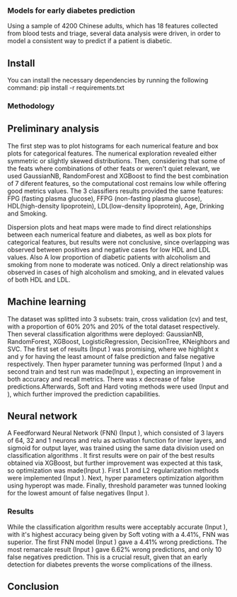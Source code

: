 ### Models for early diabetes prediction

Using a sample of 4200 Chinese adults, which has 18 features collected from blood tests and triage, several data analysis were driven, in order to model a consistent way to predict if a patient is diabetic.
## Install
You can install the necessary dependencies by running the following command:
pip install -r requirements.txt

### Methodology

## Preliminary analysis

The first step was to plot histograms for each numerical feature and box plots for categorical features. The numerical exploration revealed either symmetric or slightly skewed distributions. Then, considering that some of the feats where combinations of other feats or weren't quiet relevant, we used GaussianNB, RandomForest and XGBoost to find the best combination of 7 diferent features, so the computational cost remains low while offering good metrics values. The 3 classifiers results provided the same features: FPG (fasting plasma glucose), FFPG (non-fasting plasma glucose), HDL(high-density lipoprotein), LDL(low-density lipoprotein), Age, Drinking and Smoking.

Dispersion plots and heat maps were made to find direct relationships between each numerical feature and diabetes, as well as box plots for categorical features, but results were not conclusive, since overlapping was observed between positives and negative cases for low HDL and LDL values. Also A low proportion of diabetic patients with alcoholism and smoking from none to moderate was noticed. Only a direct relationship was observed in cases of high alcoholism and smoking, and in elevated values of both HDL and LDL.

## Machine learning

The dataset was splitted into 3 subsets: train, cross validation (cv) and test, with a proportion of 60% 20% and 20% of the total dataset respectively. Then several classification algorithms were deployed: GaussianNB, RandomForest, XGBoost,  LogisticRegression, DecisionTree, KNeighbors and SVC. The first set of results (Input ) was promising, where we highlight x and y for having the least amount of false prediction and false negative respectively. Then hyper parameter tunning was performed (Input ) and a second train and test run was made(Input ), expecting an improvement in both accuracy and recall metrics. There was x decrease of false predictions.Afterwards, Soft and Hard voting methods were used (Input and ), which further improved the prediction capabilities.

## Neural network

A Feedforward Neural Network (FNN) (Input ), which consisted of 3 layers of 64, 32 and 1 neurons and relu as activation function for inner layers, and sigmoid for output layer, was trained using the same data division used on classification algorithms . It first results were on pair of the best results obtained via XGBoost, but further improvement was expected at this task, so optimization was made(Input ). First L1 and L2 regularization methods were implemented (Input ). Next, hyper parameters optimization algorithm using hyperopt was made. Finally, threshold parameter was tunned looking for the lowest amount of false negatives (Input ). 

### Results

While the classification algorithm results were acceptably accurate (Input ), with it's highest accuracy being given by Soft voting with a 4.41%, FNN was superior. The first FNN model (Input ) gave a 4.41% wrong predictions. The most remarcale result (Input ) gave 6.62% wrong predictions, and only 10 false negatives prediction. This is a crucial result, given that an early detection for diabetes prevents the worse complications of the illness. 

## Conclusion


